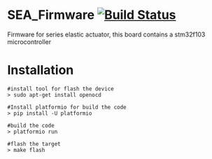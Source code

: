 # SEA_Firmware [![Build Status](https://travis-ci.org/fabriciopk/SEA_Firmware.svg?branch=master)](https://travis-ci.org/fabriciopk/SEA_Firmware)
Firmware for series elastic actuator, this board contains a stm32f103 microcontroller

Installation
============


```
#install tool for flash the device
> sudo apt-get install openocd
    
#Install platformio for build the code
> pip install -U platformio
    
#build the code
> platformio run
    
#flash the target
> make flash
```
